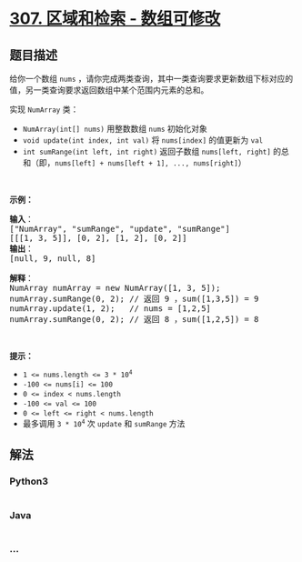 # [307. 区域和检索 - 数组可修改](https://leetcode-cn.com/problems/range-sum-query-mutable)



## 题目描述

<!-- 这里写题目描述 -->

<p>给你一个数组 <code>nums</code> ，请你完成两类查询，其中一类查询要求更新数组下标对应的值，另一类查询要求返回数组中某个范围内元素的总和。</p>

<p>实现 <code>NumArray</code> 类：</p>

<div class="original__bRMd">
<div>
<ul>
	<li><code>NumArray(int[] nums)</code> 用整数数组 <code>nums</code> 初始化对象</li>
	<li><code>void update(int index, int val)</code> 将 <code>nums[index]</code> 的值更新为 <code>val</code></li>
	<li><code>int sumRange(int left, int right)</code> 返回子数组 <code>nums[left, right]</code> 的总和（即，<code>nums[left] + nums[left + 1], ..., nums[right]</code>）</li>
</ul>

<p> </p>

<p><strong>示例：</strong></p>

<pre>
<strong>输入</strong>：
["NumArray", "sumRange", "update", "sumRange"]
[[[1, 3, 5]], [0, 2], [1, 2], [0, 2]]
<strong>输出</strong>：
[null, 9, null, 8]

<strong>解释</strong>：
NumArray numArray = new NumArray([1, 3, 5]);
numArray.sumRange(0, 2); // 返回 9 ，sum([1,3,5]) = 9
numArray.update(1, 2);   // nums = [1,2,5]
numArray.sumRange(0, 2); // 返回 8 ，sum([1,2,5]) = 8
</pre>

<p> </p>

<p><strong>提示：</strong></p>

<ul>
	<li><code>1 <= nums.length <= 3 * 10<sup>4</sup></code></li>
	<li><code>-100 <= nums[i] <= 100</code></li>
	<li><code>0 <= index < nums.length</code></li>
	<li><code>-100 <= val <= 100</code></li>
	<li><code>0 <= left <= right < nums.length</code></li>
	<li>最多调用 <code>3 * 10<sup>4</sup></code> 次 <code>update</code> 和 <code>sumRange</code> 方法</li>
</ul>
</div>
</div>


## 解法

<!-- 这里可写通用的实现逻辑 -->

<!-- tabs:start -->

### **Python3**

<!-- 这里可写当前语言的特殊实现逻辑 -->

```python

```

### **Java**

<!-- 这里可写当前语言的特殊实现逻辑 -->

```java

```

### **...**

```

```

<!-- tabs:end -->
